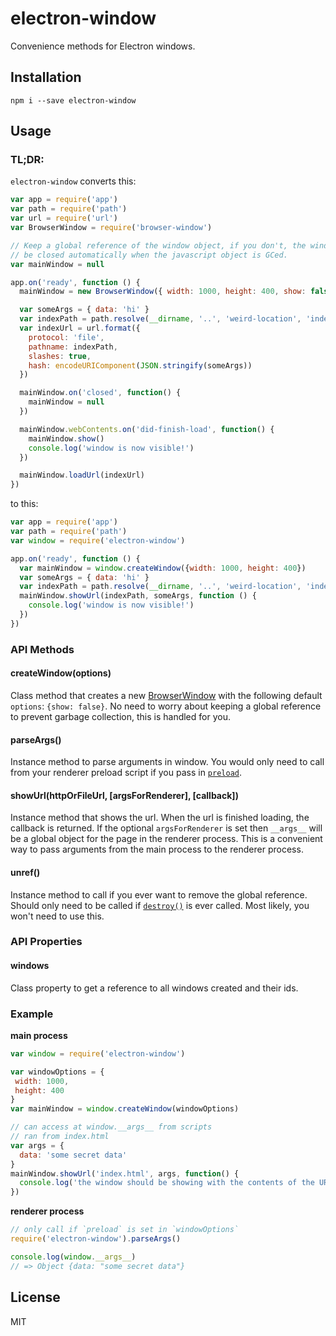 electron-window
===============

Convenience methods for Electron windows.


Installation
------------

    npm i --save electron-window


Usage
-----

### TL;DR:

`electron-window` converts this:

```js
var app = require('app')
var path = require('path')
var url = require('url')
var BrowserWindow = require('browser-window')

// Keep a global reference of the window object, if you don't, the window will
// be closed automatically when the javascript object is GCed.
var mainWindow = null

app.on('ready', function () {
  mainWindow = new BrowserWindow({ width: 1000, height: 400, show: false })

  var someArgs = { data: 'hi' }
  var indexPath = path.resolve(__dirname, '..', 'weird-location', 'index.html')
  var indexUrl = url.format({
    protocol: 'file',
    pathname: indexPath,
    slashes: true,
    hash: encodeURIComponent(JSON.stringify(someArgs))
  })

  mainWindow.on('closed', function() {
    mainWindow = null
  })

  mainWindow.webContents.on('did-finish-load', function() {
    mainWindow.show()
    console.log('window is now visible!')
  })

  mainWindow.loadUrl(indexUrl)
})
```

to this:

```js
var app = require('app')
var path = require('path')
var window = require('electron-window')

app.on('ready', function () {
  var mainWindow = window.createWindow({width: 1000, height: 400})
  var someArgs = { data: 'hi' }
  var indexPath = path.resolve(__dirname, '..', 'weird-location', 'index.html')
  mainWindow.showUrl(indexPath, someArgs, function () {
    console.log('window is now visible!')
  })
})
```


### API Methods

#### createWindow(options)

Class method that creates a new [BrowserWindow](https://github.com/atom/electron/blob/master/docs/api/browser-window.md) with
the following default `options`: `{show: false}`. No need to worry about keeping a global reference
to prevent garbage collection, this is handled for you.


#### parseArgs()

Instance method to parse arguments in window. You would only need to call from your renderer preload script if you pass in
[`preload`](https://github.com/atom/electron/blob/master/docs/api/browser-window.md#new-browserwindowoptions).


#### showUrl(httpOrFileUrl, [argsForRenderer], [callback])

Instance method that shows the url. When the url is finished loading, the callback is returned. If the optional `argsForRenderer` is set
then `__args__` will be a global object for the page in the renderer process. This is a convenient way to pass
arguments from the main process to the renderer process.


#### unref()

Instance method to call if you ever want to remove the global reference. Should only need to be called if
[`destroy()`](https://github.com/atom/electron/blob/master/docs/api/browser-window.md#browserwindowdestroy) is ever called.
Most likely, you won't need to use this.


### API Properties

#### windows

Class property to get a reference to all windows created and their ids.



### Example

**main process**

```js
var window = require('electron-window')

var windowOptions = {
 width: 1000,
 height: 400
}
var mainWindow = window.createWindow(windowOptions)

// can access at window.__args__ from scripts
// ran from index.html
var args = {
  data: 'some secret data'
}
mainWindow.showUrl('index.html', args, function() {
  console.log('the window should be showing with the contents of the URL now')
})
```

**renderer process**

```js
// only call if `preload` is set in `windowOptions`
require('electron-window').parseArgs()

console.log(window.__args__)
// => Object {data: "some secret data"}
```


License
-------

MIT


